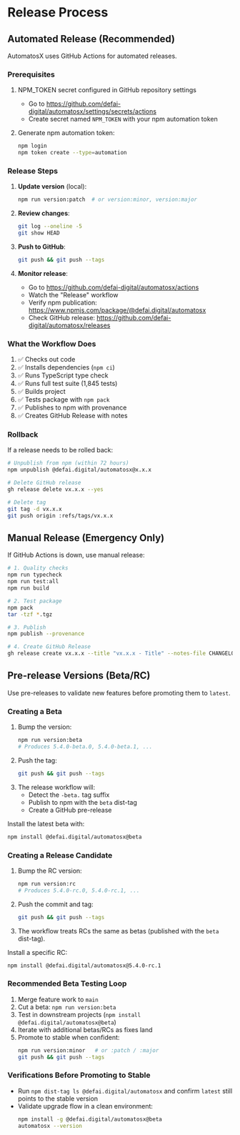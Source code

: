 # Release Process

## Automated Release (Recommended)

AutomatosX uses GitHub Actions for automated releases.

### Prerequisites

1. NPM_TOKEN secret configured in GitHub repository settings
   - Go to https://github.com/defai-digital/automatosx/settings/secrets/actions
   - Create secret named `NPM_TOKEN` with your npm automation token

2. Generate npm automation token:
   ```bash
   npm login
   npm token create --type=automation
   ```

### Release Steps

1. **Update version** (local):
   ```bash
   npm run version:patch  # or version:minor, version:major
   ```

2. **Review changes**:
   ```bash
   git log --oneline -5
   git show HEAD
   ```

3. **Push to GitHub**:
   ```bash
   git push && git push --tags
   ```

4. **Monitor release**:
   - Go to https://github.com/defai-digital/automatosx/actions
   - Watch the "Release" workflow
   - Verify npm publication: https://www.npmjs.com/package/@defai.digital/automatosx
   - Check GitHub release: https://github.com/defai-digital/automatosx/releases

### What the Workflow Does

1. ✅ Checks out code
2. ✅ Installs dependencies (`npm ci`)
3. ✅ Runs TypeScript type check
4. ✅ Runs full test suite (1,845 tests)
5. ✅ Builds project
6. ✅ Tests package with `npm pack`
7. ✅ Publishes to npm with provenance
8. ✅ Creates GitHub Release with notes

### Rollback

If a release needs to be rolled back:

```bash
# Unpublish from npm (within 72 hours)
npm unpublish @defai.digital/automatosx@x.x.x

# Delete GitHub release
gh release delete vx.x.x --yes

# Delete tag
git tag -d vx.x.x
git push origin :refs/tags/vx.x.x
```

## Manual Release (Emergency Only)

If GitHub Actions is down, use manual release:

```bash
# 1. Quality checks
npm run typecheck
npm run test:all
npm run build

# 2. Test package
npm pack
tar -tzf *.tgz

# 3. Publish
npm publish --provenance

# 4. Create GitHub Release
gh release create vx.x.x --title "vx.x.x - Title" --notes-file CHANGELOG.md
```

## Pre-release Versions (Beta/RC)

Use pre-releases to validate new features before promoting them to `latest`.

### Creating a Beta

1. Bump the version:
   ```bash
   npm run version:beta
   # Produces 5.4.0-beta.0, 5.4.0-beta.1, ...
   ```
2. Push the tag:
   ```bash
   git push && git push --tags
   ```
3. The release workflow will:
   - Detect the `-beta.` tag suffix
   - Publish to npm with the `beta` dist-tag
   - Create a GitHub pre-release

Install the latest beta with:
```bash
npm install @defai.digital/automatosx@beta
```

### Creating a Release Candidate

1. Bump the RC version:
   ```bash
   npm run version:rc
   # Produces 5.4.0-rc.0, 5.4.0-rc.1, ...
   ```
2. Push the commit and tag:
   ```bash
   git push && git push --tags
   ```
3. The workflow treats RCs the same as betas (published with the `beta` dist-tag).

Install a specific RC:
```bash
npm install @defai.digital/automatosx@5.4.0-rc.1
```

### Recommended Beta Testing Loop

1. Merge feature work to `main`
2. Cut a beta: `npm run version:beta`
3. Test in downstream projects (`npm install @defai.digital/automatosx@beta`)
4. Iterate with additional betas/RCs as fixes land
5. Promote to stable when confident:
   ```bash
   npm run version:minor   # or :patch / :major
   git push && git push --tags
   ```

### Verifications Before Promoting to Stable

- Run `npm dist-tag ls @defai.digital/automatosx` and confirm `latest` still points to the stable version
- Validate upgrade flow in a clean environment:
  ```bash
  npm install -g @defai.digital/automatosx@beta
  automatosx --version
  ```
